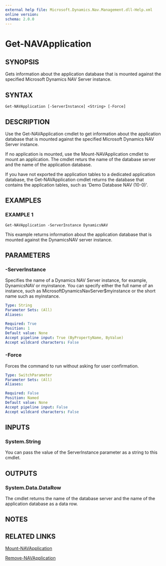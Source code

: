 ```yaml
---
external help file: Microsoft.Dynamics.Nav.Management.dll-Help.xml
online version:
schema: 2.0.0
---
```


# Get-NAVApplication

## SYNOPSIS
Gets information about the application database that is mounted against the specified Microsoft Dynamics NAV Server instance.

## SYNTAX

```
Get-NAVApplication [-ServerInstance] <String> [-Force]
```

## DESCRIPTION
Use the Get-NAVApplication cmdlet to get information about the application database that is mounted against the specified Microsoft Dynamics NAV Server instance.

If no application is mounted, use the Mount-NAVApplication cmdlet to mount an application.
The cmdlet returs the name of the database server and the name of the application database.

If you have not exported the application tables to a dedicated application database, the Get-NAVApplication cmdlet returns the database that contains the application tables, such as 'Demo Database NAV (10-0)'.

## EXAMPLES

### EXAMPLE 1
```
Get-NAVApplication -ServerInstance DynamicsNAV
```

This example returns information about the application database that is mounted against the DynamicsNAV server instance.

## PARAMETERS

### -ServerInstance
Specifies the name of a Dynamics NAV Server instance, for example, DynamicsNAV or myinstance.
You can specify either the full name of an instance, such as MicrosoftDynamicsNavServer$myinstance or the short name such as myinstance.

```yaml
Type: String
Parameter Sets: (All)
Aliases:

Required: True
Position: 1
Default value: None
Accept pipeline input: True (ByPropertyName, ByValue)
Accept wildcard characters: False
```

### -Force
Forces the command to run without asking for user confirmation.

```yaml
Type: SwitchParameter
Parameter Sets: (All)
Aliases:

Required: False
Position: Named
Default value: None
Accept pipeline input: False
Accept wildcard characters: False
```

## INPUTS

### System.String
You can pass the value of the ServerInstance parameter as a string to this cmdlet.

## OUTPUTS

### System.Data.DataRow
The cmdlet returns the name of the database server and the name of the application database as a data row.

## NOTES
## RELATED LINKS
[Mount-NAVApplication](Mount-NAVApplication.md)  

[Remove-NAVApplication](Remove-NAVApplication.md)  
